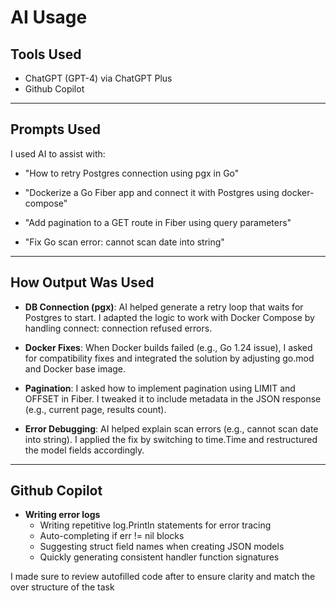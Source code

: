 # AI Usage

## Tools Used
- ChatGPT (GPT-4) via ChatGPT Plus
- Github Copilot

---

## Prompts Used

I used AI to assist with:

- "How to retry Postgres connection using pgx in Go"

- "Dockerize a Go Fiber app and connect it with Postgres using docker-compose"
- "Add pagination to a GET route in Fiber using query parameters"
- "Fix Go scan error: cannot scan date into string"

---

## How Output Was Used 


- **DB Connection (pgx)**: AI helped generate a retry loop that waits for Postgres to start. I adapted the logic to work with Docker Compose by handling connect: connection refused errors.

- **Docker Fixes**: When Docker builds failed (e.g., Go 1.24 issue), I asked for compatibility fixes and integrated the solution by adjusting go.mod and Docker base image.

- **Pagination**: I asked how to implement pagination using LIMIT and OFFSET in Fiber. I tweaked it to include metadata in the JSON response (e.g., current page, results count).

- **Error Debugging**: AI helped explain scan errors (e.g., cannot scan date into string). I applied the fix by switching to time.Time and restructured the model fields accordingly.

---

## Github Copilot

- **Writing error logs**
  - Writing repetitive log.Println statements for error tracing
  - Auto-completing if err != nil blocks
  - Suggesting struct field names when creating JSON models
  - Quickly generating consistent handler function signatures

I made sure to review autofilled code after to ensure clarity and match the over structure of the task